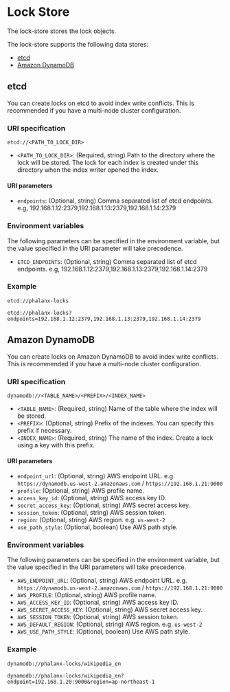 # Lock Store

The lock-store stores the lock objects.

The lock-store supports the following data stores:
- [etcd](https://etcd.io/)
- [Amazon DynamoDB](https://aws.amazon.com/DynamoDB/)


## etcd

You can create locks on etcd to avoid index write conflicts. This is recommended if you have a multi-node cluster configuration.

### URI specification

```
etcd://<PATH_TO_LOCK_DIR>
```

- `<PATH_TO_LOCK_DIR>`: (Required, string) Path to the directory where the lock will be stored. The lock for each index is created under this directory when the index writer opened the index.

#### URI parameters

- `endpoints`: (Optional, string) Comma separated list of etcd endpoints. e.g, 192.168.1.12:2379,192.168.1.13:2379,192.168.1.14:2379

### Environment variables

The following parameters can be specified in the environment variable, but the value specified in the URI parameter will take precedence.

- `ETCD_ENDPOINTS`: (Optional, string) Comma separated list of etcd endpoints. e.g, 192.168.1.12:2379,192.168.1.13:2379,192.168.1.14:2379

### Example

```
etcd://phalanx-locks
```

```
etcd://phalanx-locks?endpoints=192.168.1.12:2379,192.168.1.13:2379,192.168.1.14:2379
```


## Amazon DynamoDB

You can create locks on Amazon DynamoDB to avoid index write conflicts. This is recommended if you have a multi-node cluster configuration.

### URI specification

```
dynamodb://<TABLE_NAME>/<PREFIX>/<INDEX_NAME>
```

- `<TABLE_NAME>`: (Required, string) Name of the table where the index will be stored.
- `<PREFIX>`: (Optional, string) Prefix of the indexes. You can specify this prefix if necessary.
- `<INDEX_NAME>`: (Required, string) The name of the index. Create a lock using a key with this prefix.

#### URI parameters

- `endpoint_url`: (Optional, string) AWS endpoint URL. e.g. `https://dynamodb.us-west-2.amazonaws.com` / `https://192.168.1.21:9000`
- `profile`: (Optional, string) AWS profile name.
- `access_key_id`: (Optional, string) AWS access key ID.
- `secret_access_key`: (Optional, string) AWS secret access key.
- `session_token`: (Optional, string) AWS session token.
- `region`: (Optional, string) AWS region. e.g. `us-west-2`
- `use_path_style`:  (Optional, boolean) Use AWS path style.

### Environment variables

The following parameters can be specified in the environment variable, but the value specified in the URI parameters will take precedence.

- `AWS_ENDPOINT_URL`: (Optional, string) AWS endpoint URL. e.g. `https://dynamodb.us-west-2.amazonaws.com` / `https://192.168.1.21:9000`
- `AWS_PROFILE`: (Optional, string) AWS profile name.
- `AWS_ACCESS_KEY_ID`: (Optional, string) AWS access key ID.
- `AWS_SECRET_ACCESS_KEY`: (Optional, string) AWS secret access key.
- `AWS_SESSION_TOKEN`: (Optional, string) AWS session token.
- `AWS_DEFAULT_REGION`: (Optional, string) AWS region. e.g. `us-west-2`
- `AWS_USE_PATH_STYLE`: (Optional, boolean) Use AWS path style.

### Example

```
dynamodb://phalanx-locks/wikipedia_en
```

```
dynamodb://phalanx-locks/wikipedia_en?endpoint=192.168.1.20:9000&region=ap-northeast-1
```
